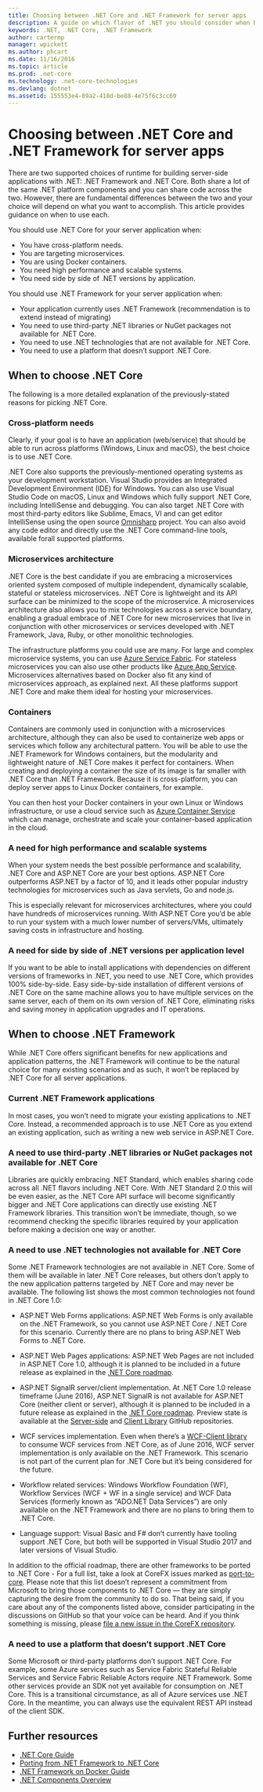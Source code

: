 ```yaml
---
title: Choosing between .NET Core and .NET Framework for server apps
description: A guide on which flavor of .NET you should consider when building a server app in .NET.
keywords: .NET, .NET Core, .NET Framework
author: cartermp
manager: wpickett
ms.author: phcart
ms.date: 11/16/2016
ms.topic: article
ms.prod: .net-core
ms.technology: .net-core-technologies
ms.devlang: dotnet
ms.assetid: 155553e4-89a2-418d-be88-4e75f6c3cc69
---
```


# Choosing between .NET Core and .NET Framework for server apps

There are two supported choices of runtime for building server-side applications with .NET: .NET Framework and .NET Core. Both share a lot of the same .NET platform components and you can share code across the two. However, there are fundamental differences between the two and your choice will depend on what you want to accomplish.  This article provides guidance on when to use each.

You should use .NET Core for your server application when:

* You have cross-platform needs.
* You are targeting microservices.
* You are using Docker containers.
* You need high performance and scalable systems.
* You need side by side of .NET versions by application.

You should use .NET Framework for your server application when:

* Your application currently uses .NET Framework (recommendation is to extend instead of migrating)
* You need to use third-party .NET libraries or NuGet packages not available for .NET Core.
* You need to use .NET technologies that are not available for .NET Core.
* You need to use a platform that doesn’t support .NET Core.

## When to choose .NET Core

The following is a more detailed explanation of the previously-stated reasons for picking .NET Core.

### Cross-platform needs

Clearly, if your goal is to have an application (web/service) that should be able to run across platforms (Windows, Linux and macOS), the best choice is to use .NET Core.

.NET Core also supports the previously-mentioned operating systems as your development workstation. Visual Studio provides an Integrated Development Environment (IDE) for Windows.  You can also use Visual Studio Code on macOS, Linux and Windows which fully support .NET Core, including IntelliSense and debugging. You can also target .NET Core with most third-party editors like Sublime, Emacs, VI and can get editor IntelliSense using the open source [Omnisharp](http://www.omnisharp.net/) project. You can also avoid any code editor and directly use the .NET Core command-line tools, available forall supported platforms.

### Microservices architecture

.NET Core is the best candidate if you are embracing a microservices oriented system composed of multiple independent, dynamically scalable, stateful or stateless microservices. .NET Core is lightweight and its API surface can be minimized to the scope of the microservice. A microservices architecture also allows you to mix technologies across a service boundary, enabling a gradual embrace of .NET Core for new microservices that live in conjunction with other microservices or services developed with .NET Framework, Java, Ruby, or other monolithic technologies.

The infrastructure platforms you could use are many. For large and complex microservice systems, you can use [Azure Service Fabric](https://azure.microsoft.com/en-us/services/service-fabric/). For stateless microservices you can also use other products like [Azure App Service](https://azure.microsoft.com/en-us/services/app-service/). Microservices alternatives based on Docker also fit any kind of microservices approach, as explained next. All these platforms support .NET Core and make them ideal for hosting your microservices.

### Containers

Containers are commonly used in conjunction with a microservices architecture, although they can also be used to containerize web apps or services which follow any architectural pattern. You will be able to use the .NET Framework for Windows containers, but the modularity and lightweight nature of .NET Core makes it perfect for containers.  When creating and deploying a container the size of its image is far smaller with .NET Core than .NET Framework.  Because it is cross-platform, you can deploy server apps to Linux Docker containers, for example.

You can then host your Docker containers in your own Linux or Windows infrastructure, or use a cloud service such as [Azure Container Service](https://azure.microsoft.com/en-us/services/container-service/) which can manage, orchestrate and scale your container-based application in the cloud.

### A need for high performance and scalable systems

When your system needs the best possible performance and scalability, .NET Core and ASP.NET Core are your best options. ASP.NET Core outperforms ASP.NET by a factor of 10, and it leads other popular industry technologies for microservices such as Java servlets, Go and node.js.

This is especially relevant for microservices architectures, where you could have hundreds of microservices running. With ASP.NET Core you’d be able to run your system with a much lower number of servers/VMs, ultimately saving costs in infrastructure and hosting.

### A need for side by side of .NET versions per application level

If you want to be able to install applications with dependencies on different versions of frameworks in .NET, you need to use .NET Core, which provides 100% side-by-side. Easy side-by-side installation of different versions of .NET Core on the same machine allows you to have multiple services on the same server, each of them on its own version of .NET Core, eliminating risks and saving money in application upgrades and IT operations.

## When to choose .NET Framework

While .NET Core offers significant benefits for new applications and application patterns, the .NET Framework will continue to be the natural choice for many existing scenarios and as such, it won’t be replaced by .NET Core for all server applications.

### Current .NET Framework applications

In most cases, you won’t need to migrate your existing applications to .NET Core. Instead, a recommended approach is to use .NET Core as you extend an existing application, such as writing a new web service in ASP.NET Core.

### A need to use third-party .NET libraries or NuGet packages not available for .NET Core

Libraries are quickly embracing .NET Standard, which enables sharing code across all .NET flavors including .NET Core. With .NET Standard 2.0 this will be even easier, as the .NET Core API surface will become significantly bigger and .NET Core applications can directly use existing .NET Framework libraries. This transition won’t be immediate, though, so we recommend checking the specific libraries required by your application before making a decision one way or another.

### A need to use .NET technologies not available for .NET Core

Some .NET Framework technologies are not available in .NET Core. Some of them will be available in later .NET Core releases, but others don’t apply to the new application patterns targeted by .NET Core and may never be available. The following list shows the most common technologies not found in .NET Core 1.0:

* ASP.NET Web Forms applications: ASP.NET Web Forms is only available on the .NET Framework, so you cannot use ASP.NET Core / .NET Core for this scenario. Currently there are no plans to bring ASP.NET Web Forms to .NET Core.

* ASP.NET Web Pages applications: ASP.NET Web Pages are not included in ASP.NET Core 1.0, although it is planned to be included in a future release as explained in the [.NET Core roadmap](https://github.com/aspnet/Home/wiki/Roadmap).

* ASP.NET SignalR server/client implementation. At .NET Core 1.0 release timeframe (June 2016), ASP.NET SignalR is not available for ASP.NET Core (neither client or server), although it is planned to be included in a future release as explained in the [.NET Core roadmap](https://github.com/aspnet/Home/wiki/Roadmap). Preview state is available at the [Server-side](https://github.com/aspnet/SignalR-Server) and [Client Library](https://github.com/aspnet/SignalR-Client-Net) GitHub repositories.

* WCF services implementation. Even when there’s a [WCF-Client library](https://github.com/dotnet/wcf) to consume WCF services from .NET Core, as of June 2016, WCF server implementation is only available on the .NET Framework. This scenario is not part of the current plan for .NET Core but it’s being considered for the future.

* Workflow related services: Windows Workflow Foundation (WF), Workflow Services (WCF + WF in a single service) and WCF Data Services (formerly known as “ADO.NET Data Services”) are only available on the .NET Framework and there are no plans to bring them to .NET Core.

* Language support: Visual Basic and F# don’t currently have tooling support .NET Core, but both will be supported in Visual Studio 2017 and later versions of Visual Studio.

In addition to the official roadmap, there are other frameworks to be ported to .NET Core - For a full list, take a look at CoreFX issues marked as [port-to-core](https://github.com/dotnet/corefx/issues?q=is%3Aopen+is%3Aissue+label%3Aport-to-core). Please note that this list doesn’t represent a commitment from Microsoft to bring those components to .NET Core — they are simply capturing the desire from the community to do so. That being said, if you care about any of the components listed above, consider participating in the discussions on GitHub so that your voice can be heard. And if you think something is missing, please [file a new issue in the CoreFX repository](https://github.com/dotnet/corefx/issues/new).

### A need to use a platform that doesn’t support .NET Core

Some Microsoft or third-party platforms don’t support .NET Core. For example, some Azure services such as Service Fabric Stateful Reliable Services and Service Fabric Reliable Actors require .NET Framework. Some other services provide an SDK not yet available for consumption on .NET Core. This is a transitional circumstance, as all of Azure services use .NET Core. In the meantime, you can always use the equivalent REST API instead of the client SDK.

## Further resources

* [.NET Core Guide](../core/index.md)
* [Porting from .NET Framework to .NET Core](../core/porting/index.md)
* [.NET Framework on Docker Guide](../framework/index.md)
* [.NET Components Overview](concepts.md)